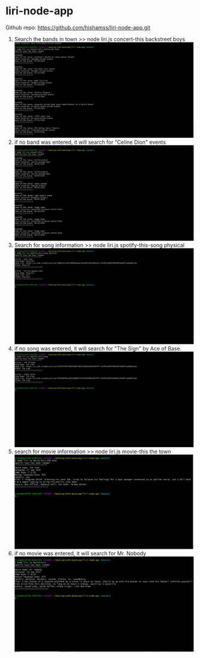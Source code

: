 # liri-node-app

Github repo: https://github.com/hishamss/liri-node-app.git

1. Search the bands in town >> node liri.js concert-this backstreet boys
   ![band in town](/ReadMeImages/step1.jpg)
2. if no band was entered, it will search for "Celine Dion" events
   ![band in town-default](/ReadMeImages/step2.jpg)
3. Search for song information >> node liri.js spotify-this-song physical
   ![search for song](/ReadMeImages/step3.jpg)
4. if no song was entered, it will search for "The Sign" by Ace of Base.
   ![search for song-default](/ReadMeImages/step4.jpg)
5. search for movie information >> node liri.js movie-this the town
   ![search for movie](/ReadMeImages/step5.jpg)
6. if no movie was entered, it will search for Mr. Nobody
   ![search for movie-default](/ReadMeImages/step6.jpg)
